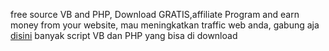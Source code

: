 free source VB and PHP, Download GRATIS,affiliate Program and earn money from your website, mau meningkatkan traffic web anda, gabung aja <a href='http://fans.site88.net'>disini</a> banyak script VB dan PHP yang bisa di download